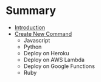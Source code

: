 # Summary

* [Introduction](README.md)
* [Create New Command](chapter1.md)
   * Javascript
   * Python
   * Deploy on Heroku
   * Deploy on AWS Lambda
   * Deploy on Google Functions
   * Ruby

